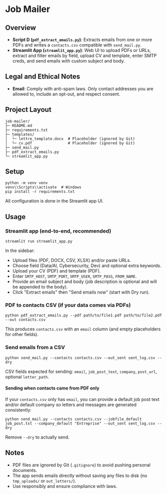 # Job Mailer

## Overview

- **Script D (`pdf_extract_emails.py`)**: Extracts emails from one or more PDFs and writes a `contacts.csv` compatible with `send_mail.py`.
- **Streamlit App (`streamlit_app.py`)**: Web UI to upload PDFs or URLs, extract and filter emails by field, upload CV and template, enter SMTP creds, and send emails with custom subject and body.

## Legal and Ethical Notes

- **Email**: Comply with anti-spam laws. Only contact addresses you are allowed to, include an opt-out, and respect consent.

## Project Layout

```
job-mailer/
├─ README.md
├─ requirements.txt
├─ templates/
│  └─ lettre_template.docx  # Placeholder (ignored by Git)
│  └─ cv.pdf                # Placeholder (ignored by Git)
├─ send_mail.py
├─ pdf_extract_emails.py
└─ streamlit_app.py
```

## Setup

```
python -m venv venv
venv\\Scripts\\activate  # Windows
pip install -r requirements.txt
```

All configuration is done in the Streamlit app UI.

## Usage

### Streamlit app (end-to-end, recommended)
```
streamlit run streamlit_app.py
```
In the sidebar:
- Upload files (PDF, DOCX, CSV, XLSX) and/or paste URLs.
- Choose field (Data/AI, Cybersecurity, Dev) and optional extra keywords.
- Upload your CV (PDF) and template (PDF).
- Enter `SMTP_HOST`, `SMTP_PORT`, `SMTP_USER`, `SMTP_PASS`, `FROM_NAME`.
- Provide an email subject and body (job description is optional and will be appended to the body).
- Click "Extract emails" then "Send emails now" (start with Dry run).

### PDF to contacts CSV (if your data comes via PDFs)
```
python pdf_extract_emails.py --pdf path/to/file1.pdf path/to/file2.pdf --out contacts.csv
```
This produces `contacts.csv` with an `email` column (and empty placeholders for other fields).

### Send emails from a CSV
```
python send_mail.py --contacts contacts.csv --out_sent sent_log.csv --dry
```
CSV fields expected for sending: `email`, `job_post_text`, `company`, `post_url`, optional `letter_path`.

#### Sending when contacts came from PDF only
If your `contacts.csv` only has `email`, you can provide a default job post text and/or default company so letters and messages are generated consistently:
```
python send_mail.py --contacts contacts.csv --jobfile_default job_post.txt --company_default "Entreprise" --out_sent sent_log.csv --dry
```
Remove `--dry` to actually send.

## Notes

- PDF files are ignored by Git (`.gitignore`) to avoid pushing personal documents.
- The app sends emails directly without saving any files to disk (no `tmp_uploads/` or `out_letters/`).
- Use responsibly and ensure compliance with laws.
